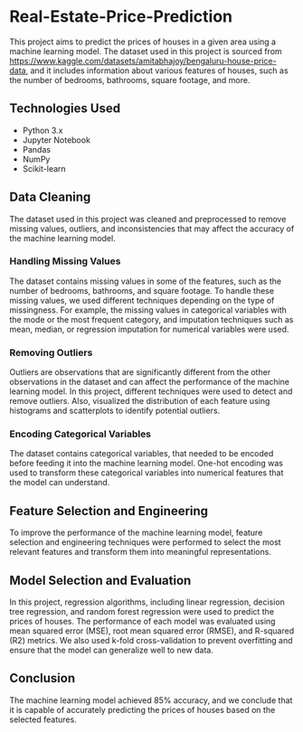 # Real-Estate-Price-Prediction
This project aims to predict the prices of houses in a given area using a machine learning model. The dataset used in this project is sourced from https://www.kaggle.com/datasets/amitabhajoy/bengaluru-house-price-data, and it includes information about various features of houses, such as the number of bedrooms, bathrooms, square footage, and more.

## Technologies Used
- Python 3.x
- Jupyter Notebook
- Pandas
- NumPy
- Scikit-learn

## Data Cleaning
The dataset used in this project was cleaned and preprocessed to remove missing values, outliers, and inconsistencies that may affect the accuracy of the machine learning model.
### Handling Missing Values
The dataset contains missing values in some of the features, such as the number of bedrooms, bathrooms, and square footage. To handle these missing values, we used different techniques depending on the type of missingness. For example, the missing values in categorical variables with the mode or the most frequent category, and  imputation techniques such as mean, median, or regression imputation for numerical variables were used.
### Removing Outliers
Outliers are observations that are significantly different from the other observations in the dataset and can affect the performance of the machine learning model. In this project, different techniques were used to detect and remove outliers. Also, visualized the distribution of each feature using histograms and scatterplots to identify potential outliers.
### Encoding Categorical Variables
The dataset contains categorical variables, that needed to be encoded before feeding it into the machine learning model. One-hot encoding was used to transform these categorical variables into numerical features that the model can understand.

## Feature Selection and Engineering
To improve the performance of the machine learning model, feature selection and engineering techniques were performed to select the most relevant features and transform them into meaningful representations. 

## Model Selection and Evaluation
In this project, regression algorithms, including linear regression, decision tree regression, and random forest regression were used to predict the prices of houses. The performance of each model was evaluated using mean squared error (MSE), root mean squared error (RMSE), and R-squared (R2) metrics. We also used k-fold cross-validation to prevent overfitting and ensure that the model can generalize well to new data.

## Conclusion
The machine learning model achieved 85% accuracy, and we conclude that it is capable of accurately predicting the prices of houses based on the selected features. 
